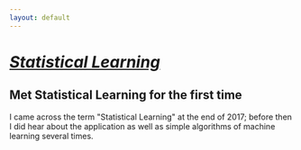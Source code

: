 ```yaml
---
layout: default
---
```


# [_Statistical Learning_](./index.html)

## Met Statistical Learning for the first time 

I came across the term "Statistical Learning" at the end of 2017; before then I did hear about the application as well as simple 
algorithms of machine learning several times.
